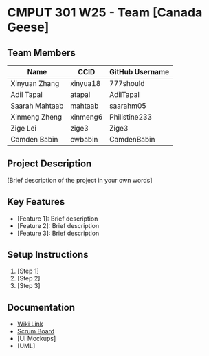 # CMPUT 301 W25 - Team [Canada Geese]

## Team Members

| Name        | CCID   | GitHub Username |
| ----------- | ------ | --------------- |
| Xinyuan Zhang | xinyua18 | 777should    |
| Adil Tapal  | atapal | AdilTapal       |
| Saarah Mahtaab| mahtaab | saarahm05    |
| Xinmeng Zheng | xinmeng6 | Philistine233     |
| Zige Lei | zige3 | Zige3     |
| Camden Babin | cwbabin | CamdenBabin   |

## Project Description

[Brief description of the project in your own words]

## Key Features

- [Feature 1]: Brief description
- [Feature 2]: Brief description
- [Feature 3]: Brief description

## Setup Instructions

1. [Step 1]
2. [Step 2]
3. [Step 3]

## Documentation

- [Wiki Link](https://github.com/cmput301-w25/project-canada-geese/wiki)
- [Scrum Board](https://github.com/cmput301-w25/project-canada-geese/wiki)
- [UI Mockups]
- [UML]

